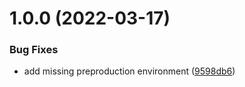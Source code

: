 # 1.0.0 (2022-03-17)


### Bug Fixes

* add missing preproduction environment ([9598db6](https://github.com/SocialGouv/doc-demo-app-v2/commit/9598db6eacf3cd0fb9b767aaefe044fbf3ee5b20))
